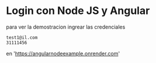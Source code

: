 # Login con Node JS y Angular

para ver la demostracion ingrear las credenciales 
```
test1@il.com
31111456
```
en  'https://angularnodeexample.onrender.com'

